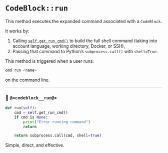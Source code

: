 # `CodeBlock::run`

This method executes the expanded command associated with a `CodeBlock`.

It works by:

1. Calling [`self.get_run_cmd()`](get_run_cmd.o.md) to build the full shell command (taking into account language, working directory, Docker, or SSH),
2. Passing that command to Python’s `subprocess.call()` with `shell=True`.

This method is triggered when a user runs:

```bash
omd run <name>
```

on the command line.

---

### 🔗 `@<codeblock__run@>`

```python {name=codeblock__run}
def run(self):
    cmd = self.get_run_cmd()
    if cmd is None:
        print("Error running command")
        return

    return subprocess.call(cmd, shell=True)
```

Simple, direct, and effective.
